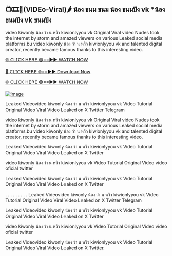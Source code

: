 ## 📺🎞️👙(VIDEo-Viral)🌶 น้อง ขนม ขนม น้อง ขนมปัง vk *น้อง ขนมปัง vk ขนมปัง #

video kiwonly น้อง ว่า น หวิว kiwionlyyou vk Original Viral video Nudes took the internet by storm and amazed viewers on various Leaked social media platforms.bu video kiwonly น้อง ว่า น หวิว kiwionlyyou vk and talented digital creator, recently became famous thanks to this interesting video.

[🌐 𝖢𝖫𝖨𝖢𝖪 𝖧𝖤𝖱𝖤 🟢==►► 𝖶𝖠𝖳𝖢𝖧 𝖭𝖮𝖶](https://3-tanei-pinik.blogspot.com/2025/02/viral-video.html)

[🔴 𝖢𝖫𝖨𝖢𝖪 𝖧𝖤𝖱𝖤 🌐==►► 𝖣𝗈𝗐𝗇𝗅𝗈𝖺𝖽 𝖭𝗈𝗐](https://3-tanei-pinik.blogspot.com/2025/02/viral-video.html)

[🌐 𝖢𝖫𝖨𝖢𝖪 𝖧𝖤𝖱𝖤 🟢==►► 𝖶𝖠𝖳𝖢𝖧 𝖭𝖮𝖶](https://3-tanei-pinik.blogspot.com/2025/02/viral-video.html)

[![Image](https://github.com/user-attachments/assets/ff3b7bd4-415c-4ca3-a6c8-b1f096193c29)](https://3-tanei-pinik.blogspot.com/2025/02/viral-video.html)

L𝚎aked Videovideo kiwonly น้อง ว่า น หวิว kiwionlyyou vk Video Tutorial Original Video Viral Video L𝚎aked on X Twitter Telegram

video kiwonly น้อง ว่า น หวิว kiwionlyyou vk Original Viral video Nudes took the internet by storm and amazed viewers on various Leaked social media platforms.bu video kiwonly น้อง ว่า น หวิว kiwionlyyou vk and talented digital creator, recently became famous thanks to this interesting video.

L𝚎aked Videovideo kiwonly น้อง ว่า น หวิว kiwionlyyou vk Video Tutorial Original Video Viral Video L𝚎aked on X Twitter

video kiwonly น้อง ว่า น หวิว kiwionlyyou vk Video Tutorial Original Video video oficial twitter

L𝚎aked Videovideo kiwonly น้อง ว่า น หวิว kiwionlyyou vk Video Tutorial Original Video Viral Video L𝚎aked on X Twitter

. . . . . . . . . L𝚎aked Videovideo kiwonly น้อง ว่า น หวิว kiwionlyyou vk Video Tutorial Original Video Viral Video L𝚎aked on X Twitter Telegram

L𝚎aked Videovideo kiwonly น้อง ว่า น หวิว kiwionlyyou vk Video Tutorial Original Video Viral Video L𝚎aked on X Twitter

video kiwonly น้อง ว่า น หวิว kiwionlyyou vk Video Tutorial Original Video video oficial twitter

L𝚎aked Videovideo kiwonly น้อง ว่า น หวิว kiwionlyyou vk Video Tutorial Original Video Viral Video L𝚎aked on X Twitter.
